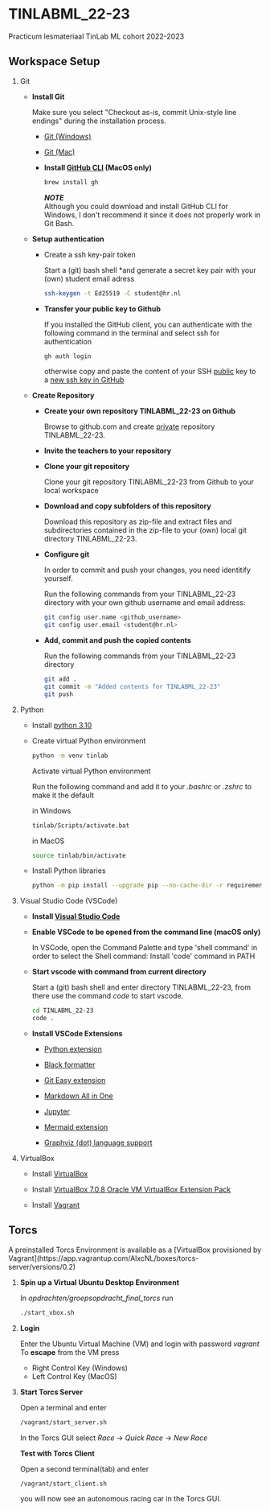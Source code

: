 # TINLABML_22-23
Practicum lesmateriaal TinLab ML cohort 2022-2023

## Workspace Setup

<ol>

<li>

Git

<ul>

<li>

**Install Git**

Make sure you select "Checkout as-is, commit Unix-style line endings" during the installation process.

<ul>

<li>

[Git (Windows)](https://gitforwindows.org/)

</li>

<li>

[Git (Mac)](https://git-scm.com/download/mac)

</li>

<li>

**Install [GitHub CLI](https://cli.github.com/) (MacOS only)**

```bash
brew install gh
```

***NOTE***<br>
Although you could download and install GitHub CLI for Windows, I don't recommend it since it does not properly work in Git Bash.

</li>

</ul>

<li>

**Setup authentication**

<ul>

<li>

Create a ssh key-pair token

Start a (git) bash shell *and generate a secret key pair with your (own) student email adress

```sh
ssh-keygen -t Ed25519 -C student@hr.nl
```

</li>

<li>

**Transfer your <b>public</b> key to Github**

If you installed the GitHub client, you can authenticate with the following command in the terminal and select ssh for authentication

```sh
gh auth login
```

otherwise copy and paste the content of your SSH <u>public</u> key to a [new ssh key in GitHub](https://github.com/settings/ssh/new)

</li>

</ul>

<li>

**Create Repository**

<ul>

<li>

**Create your own repository TINLABML_22-23 on Github**

<p>
Browse to <a>github.com</a> and create <u>private</u> repository TINLABML_22-23.
</p>

</li>

<li>

**Invite the teachers to your repository**

</li>

<li>

**Clone your git repository**

<p>
Clone your git repository TINLABML_22-23 from Github to your local workspace</u>
</p>

</li>

<li>

**Download and copy subfolders of this repository**

<p>
Download this repository as zip-file and extract files and subdirectories contained in the zip-file to your (own) local git directory TINLABML_22-23.
</p>

</li>

<li>

**Configure git**

In order to commit and push your changes, you need identitify yourself.

Run the following commands from your TINLABML_22-23 directory with your own github username and email address:

```sh
git config user.name <github_username>
git config user.email <student@hr.nl>
```

</li>

<li>

**Add, commit and push the copied contents**

<p>

Run the following commands from your TINLABML_22-23 directory

```sh
git add .
git commit -m "Added contents for TINLABML_22-23"
git push
```

</p>

</li>

</ul>

</li>

</ul>

</li>

<li>

Python

<ul>

<li>

Install [python 3.10](https://www.python.org/downloads/release/python-3105/)

</li>

<li>

Create virtual Python environment 

```sh
python -m venv tinlab
```

Activate virtual Python environment 

Run the following command and add it to your <i>.bashrc</i> or <i>.zshrc</i> to make it the default

in Windows

```sh
tinlab/Scripts/activate.bat
```

in MacOS

```sh
source tinlab/bin/activate
```

</li>

<li>

Install Python libraries

```bash
python -m pip install --upgrade pip --no-cache-dir -r requirements.txt
```

</li>

</ul>

</li>

<li>

Visual Studio Code (VSCode)

<ul>

<li>

**Install [Visual Studio Code](https://code.visualstudio.com)**

</li>

<li>

**Enable VSCode to be opened from the command line (macOS only)**

In VSCode, open the Command Palette and type 'shell command' in order to select the Shell command: 
Install 'code' command in PATH

</li>

<li>

**Start vscode with command from current directory**

Start a (git) bash shell and enter directory TINLABML_22-23, from there use the command <i>code</i> to start vscode.

```sh
cd TINLABML_22-23
code .
```

</li>

<li>

**Install VSCode Extensions**

<ul>

<li>

[Python extension](https://marketplace.visualstudio.com/items?itemName=ms-python.python)

</li>

<li>

[Black formatter](https://marketplace.visualstudio.com/items?itemName=ms-python.black-formatter)

</li>

<li>

[Git Easy extension](https://marketplace.visualstudio.com/items?itemName=bibhasdn.git-easy)

</li>

<li>

[Markdown All in One](https://marketplace.visualstudio.com/items?itemName=yzhang.markdown-all-in-one)

</li>

<li>

[Jupyter](https://marketplace.visualstudio.com/items?itemName=ms-toolsai.jupyter)

</li>

<li>

[Mermaid extension](https://marketplace.visualstudio.com/items?itemName=bierner.markdown-mermaid)

</li>

<li>

[Graphviz (dot) language support](https://marketplace.visualstudio.com/items?itemName=joaompinto.vscode-graphviz)

</li>

</ul>

</li>

</ul>

</li>

<li>

VirtualBox

<ul>

<li>

Install [VirtualBox](https://www.virtualbox.org/)

</li>

<li>

Install [VirtualBox 7.0.8 Oracle VM VirtualBox Extension Pack](https://www.virtualbox.org/wiki/Downloads?ref=vnxi.net)

</li>

<li>

Install [Vagrant](https://www.vagrantup.com/)

</li>

</ul>

</li>

</ol>

## Torcs

<p>A preinstalled Torcs Environment is available as a [VirtualBox provisioned by Vagrant](https://app.vagrantup.com/AlxcNL/boxes/torcs-server/versions/0.2)</p>

<ol>

<li>

**Spin up a Virtual Ubuntu Desktop Environment**

<p>In <i>opdrachten/groepsopdracht_final_torcs</i> run 

```sh
./start_vbox.sh
```
</p>

</li>

<li>

**Login**

<p>

Enter the Ubuntu Virtual Machine (VM) and login with password <i>vagrant</i><br>
To <strong>escape</strong> from the VM press 
<ul>

<li>Right Control Key (Windows)</li>

<li>Left Control Key (MacOS)</li>

</ul>

</p>

</li>

<li>

**Start Torcs Server**

<p>Open a terminal and enter

```sh
/vagrant/start_server.sh
```

In the Torcs GUI select 
<i>Race</i> -> <i>Quick Race</i> -> <i>New Race</i>

</p>

</li>

**Test with Torcs Client**

<p>Open a second terminal(tab) and enter

```sh
/vagrant/start_client.sh
```

you will now see an autonomous racing car in the Torcs GUI.

</li>

</ol>

</li>

</ul>